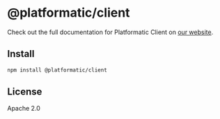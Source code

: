 # @platformatic/client

Check out the full documentation for Platformatic Client on [our website](https://docs.platformatic.dev/docs/service/overview).

## Install

```sh
npm install @platformatic/client
```

## License

Apache 2.0
